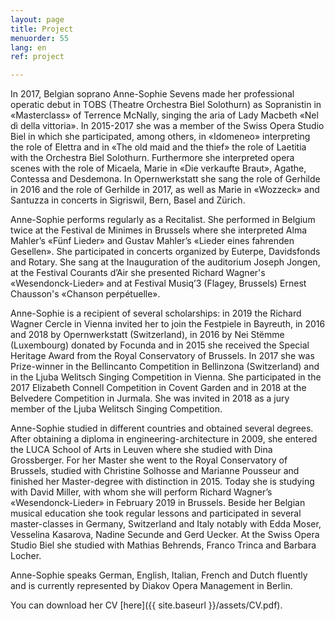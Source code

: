 ```yaml
---
layout: page
title: Project
menuorder: 55
lang: en
ref: project

---
```

In 2017, Belgian soprano Anne-Sophie Sevens made her professional operatic debut in TOBS (Theatre Orchestra Biel Solothurn) as Sopranistin in «Masterclass» of Terrence McNally, singing the aria of Lady Macbeth «Nel dì della vittoria». In 2015-2017 she was a member of the Swiss Opera Studio Biel in which she participated, among others, in «Idomeneo» interpreting the role of Elettra and in «The old maid and the thief» the role of Laetitia with the Orchestra Biel Solothurn. Furthermore she interpreted opera scenes with the role of Micaela, Marie in «Die verkaufte Braut», Agathe, Contessa and Desdemona. In Opernwerkstatt she sang the role of Gerhilde in 2016 and the role of Gerhilde in 2017, as well as Marie in «Wozzeck» and Santuzza in concerts in Sigriswil, Bern, Basel and Zürich.

Anne-Sophie performs regularly as a Recitalist. She performed in Belgium twice at the Festival de Minimes in Brussels where she interpreted Alma Mahler’s «Fünf Lieder» and Gustav Mahler’s «Lieder eines fahrenden Gesellen». She participated in concerts organized by Euterpe, Davidsfonds and Rotary. She sang at the Inauguration of the auditorium Joseph Jongen, at the Festival Courants d’Air she presented Richard Wagner's «Wesendonck-Lieder» and at Festival Musiq’3 (Flagey, Brussels) Ernest Chausson's «Chanson perpétuelle». 

Anne-Sophie is a recipient of several scholarships: in 2019 the Richard Wagner Cercle in Vienna invited her to join the Festpiele in Bayreuth, in 2016 and 2018 by Opernwerkstatt (Switzerland), in 2016 by Nei Stëmme (Luxembourg) donated by Focunda and in 2015 she received the Special Heritage Award from the Royal Conservatory of Brussels. 
In 2017 she was Prize-winner in the Bellincanto Competition in Bellinzona (Switzerland) and in the Ljuba Welitsch Singing Competition in Vienna. She participated in the 2017 Elizabeth Connell Competition in Covent Garden and in 2018 at the Belvedere Competition in Jurmala. She was invited in 2018 as a jury member of the Ljuba Welitsch Singing Competition.

Anne-Sophie studied in different countries and obtained several degrees. After obtaining a diploma in engineering-architecture in 2009, she entered the LUCA School of Arts in Leuven where she studied with Dina Grossberger. For her Master she went to the Royal Conservatory of Brussels, studied with Christine Solhosse and Marianne Pousseur and finished her Master-degree with distinction in 2015. Today she is studying with David Miller, with whom she will perform Richard Wagner’s «Wesendonck-Lieder» in February 2019 in Brussels. Beside her Belgian musical education she took regular lessons and participated in several master-classes in Germany, Switzerland and Italy notably with Edda Moser, Vesselina Kasarova, Nadine Secunde and Gerd Uecker. At the Swiss Opera Studio Biel she studied with Mathias Behrends, Franco Trinca and Barbara Locher.

Anne-Sophie speaks German, English, Italian, French and Dutch fluently and is currently represented by Diakov Opera Management in Berlin.
 
You can download her CV [here]({{ site.baseurl }}/assets/CV.pdf).

